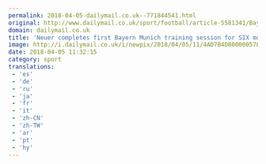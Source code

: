 ```yaml
---
permalink: 2018-04-05-dailymail.co.uk--771844541.html
original: http://www.dailymail.co.uk/sport/football/article-5581341/Bayern-Munichs-Manuel-Neuer-completes-training-session-SIX-months.html?ITO=1490&ns_mchannel=rss&ns_campaign=1490
domain: dailymail.co.uk
title: 'Neuer completes first Bayern Munich training session for SIX months'
image: http://i.dailymail.co.uk/i/newpix/2018/04/05/11/4AD7B4D800000578-0-image-a-8_1522922535546.jpg
date: 2018-04-05 11:32:15
category: sport
translations: 
 - 'es'
 - 'de'
 - 'ru'
 - 'ja'
 - 'fr'
 - 'it'
 - 'zh-CN'
 - 'zh-TW'
 - 'ar'
 - 'pt'
 - 'hy'
---
```


